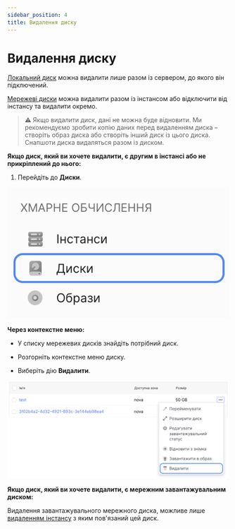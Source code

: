 ```yaml
---
sidebar_position: 4
title: Видалення диску
---
```


# Видалення диску

[Локальний диск](/ua/control-panel/cloud-platform/compute/volumes/local-storage) можна видалити лише разом із сервером, до якого він підключений.

[Мережеві диски](/ua/control-panel/cloud-platform/compute/volumes/volume-type) можна видалити разом із інстансом або відключити від інстансу та видалити окремо.

> **⚠** Якщо видалити диск, дані не можна буде відновити. Ми рекомендуємо зробити копію даних перед видаленням диска – створіть образ диска або створіть інший диск із цього диска. Снапшоти диска видаляться разом із диском.

**Якщо диск, який ви хочете видалити, є другим в інстансі або не прикріплений до нього:**

1. Перейдіть до **Диски**.

![](../../img/volumes/i-vol1-ua.svg)

**Через контекстне меню:**

- У списку мережевих дисків знайдіть потрібний диск.

- Розгорніть контекстне меню диску.

- Виберіть дію **Видалити**.

![](../../img/volumes/i-vol8-ua.svg)

**Якщо диск, який ви хочете видалити, є мережним завантажувальним диском:**

Видалення завантажувального мережного диска, можливе лише [видаленням інстансу](/ua/control-panel/cloud-platform/compute/instances/delete-instance) з яким пов'язаний цей диск.